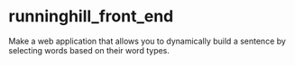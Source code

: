 # runninghill_front_end
Make a web application that allows you to dynamically build a sentence by selecting words based on their word types.
